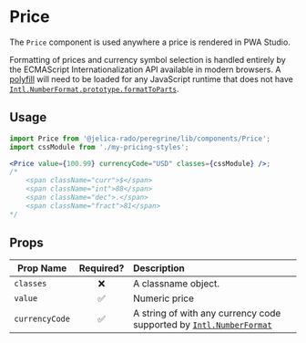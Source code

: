 # Price

The `Price` component is used anywhere a price is rendered in PWA Studio.

Formatting of prices and currency symbol selection is handled entirely by the ECMAScript Internationalization API available in modern browsers. A [polyfill](https://www.npmjs.com/package/intl) will need to be loaded for any JavaScript runtime that does not have [`Intl.NumberFormat.prototype.formatToParts`](https://developer.mozilla.org/en-US/docs/Web/JavaScript/Reference/Global_Objects/DateTimeFormat/formatToParts).

## Usage

```jsx
import Price from '@jelica-rado/peregrine/lib/components/Price';
import cssModule from './my-pricing-styles';

<Price value={100.99} currencyCode="USD" classes={cssModule} />;
/*
    <span className="curr">$</span>
    <span className="int">88</span>
    <span className="dec">.</span>
    <span className="fract">81</span>
*/
```

## Props

| Prop Name      | Required? | Description                                                                                                                                                          |
| -------------- | :-------: | :------------------------------------------------------------------------------------------------------------------------------------------------------------------- |
| `classes`      |    ❌     | A classname object.                                                                                                                                                  |
| `value`        |    ✅     | Numeric price                                                                                                                                                        |
| `currencyCode` |    ✅     | A string of with any currency code supported by [`Intl.NumberFormat`](https://developer.mozilla.org/en-US/docs/Web/JavaScript/Reference/Global_Objects/NumberFormat) |
